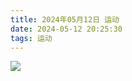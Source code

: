 ```yaml
---
title: 2024年05月12日 运动
date: 2024-05-12 20:25:30
tags: 运动
---
```


<link rel="stylesheet" href="/../css/images.css">


<!-- more -->

<img class="half" src="/../images/exercise/2024-05-12.jpg"></img>
